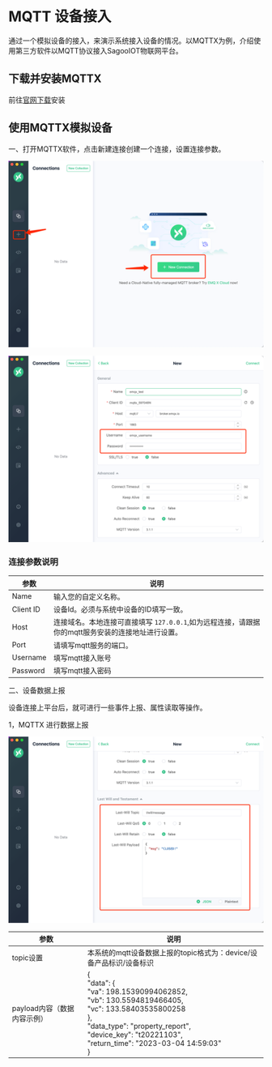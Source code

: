 # MQTT 设备接入



通过一个模拟设备的接入，来演示系统接入设备的情况。以MQTTX为例，介绍使用第三方软件以MQTT协议接入SagooIOT物联网平台。

## 下载并安装MQTTX

前往[官网下载](https://mqttx.app/)安装

## 使用MQTTX模拟设备

一、打开MQTTX软件，点击新建连接创建一个连接，设置连接参数。

![mqttx-create](../../public/imgs/guide/device_access/mqttx-create.png)

![mqttx-user](../../public/imgs/guide/device_access/mqttx-user.png)

### 连接参数说明

| 参数      | 说明                                                         |
| --------- | ------------------------------------------------------------ |
| Name      | 输入您的自定义名称。                                         |
| Client ID | 设备Id。必须与系统中设备的ID填写一致。                       |
| Host      | 连接域名。本地连接可直接填写 `127.0.0.1`,如为远程连接，请跟据你的mqtt服务安装的连接地址进行设置。 |
| Port      | 请填写mqtt服务的端口。                                       |
| Username  | 填写mqtt接入账号                                             |
| Password  | 填写mqtt接入密码                                             |



二、设备数据上报

设备连接上平台后，就可进行一些事件上报、属性读取等操作。

1，MQTTX 进行数据上报

![mqttx-willmessage](../../public/imgs/guide/device_access/mqttx-willmessage.png)

| 参数      | 说明                                                         |
| --------- | ------------------------------------------------------------ |
| topic设置      | 本系统的mqtt设备数据上报的topic格式为：device/设备产品标识/设备标识                                         |
| payload内容（数据内容示例） | {<br/>    "data": {<br/>        "va": 198.15390994062852,<br/>        "vb": 130.5594819466405,<br/>        "vc": 133.58403535800258<br/>    },<br/>    "data_type": "property_report",<br/>    "device_key": "t20221103",<br/>    "return_time": "2023-03-04 14:59:03"<br/>} |

